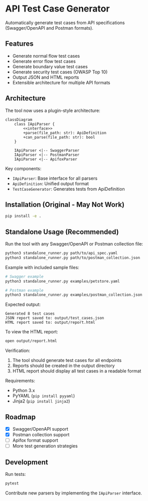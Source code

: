 # API Test Case Generator

Automatically generate test cases from API specifications (Swagger/OpenAPI and Postman formats).

## Features

- Generate normal flow test cases
- Generate error flow test cases  
- Generate boundary value test cases
- Generate security test cases (OWASP Top 10)
- Output JSON and HTML reports
- Extensible architecture for multiple API formats

## Architecture

The tool now uses a plugin-style architecture:

```mermaid
classDiagram
    class IApiParser {
        <<interface>>
        +parse(file_path: str): ApiDefinition
        +can_parse(file_path: str): bool
    }
    
    IApiParser <|-- SwaggerParser
    IApiParser <|-- PostmanParser
    IApiParser <|-- ApifoxParser
```

Key components:
- `IApiParser`: Base interface for all parsers
- `ApiDefinition`: Unified output format
- `TestCaseGenerator`: Generates tests from ApiDefinition

## Installation (Original - May Not Work)

```bash
pip install -e .
```

## Standalone Usage (Recommended)

Run the tool with any Swagger/OpenAPI or Postman collection file:

```bash
python3 standalone_runner.py path/to/api_spec.yaml
python3 standalone_runner.py path/to/postman_collection.json
```

Example with included sample files:

```bash
# Swagger example
python3 standalone_runner.py examples/petstore.yaml

# Postman example
python3 standalone_runner.py examples/postman_collection.json
```

Expected output:
```
Generated 8 test cases
JSON report saved to: output/test_cases.json  
HTML report saved to: output/report.html
```

To view the HTML report:
```bash
open output/report.html
```

Verification:
1. The tool should generate test cases for all endpoints
2. Reports should be created in the output directory
3. HTML report should display all test cases in a readable format

Requirements:
- Python 3.x
- PyYAML (`pip install pyyaml`)
- Jinja2 (`pip install jinja2`)

## Roadmap

- [x] Swagger/OpenAPI support
- [x] Postman collection support
- [ ] Apifox format support
- [ ] More test generation strategies

## Development

Run tests:
```bash
pytest
```

Contribute new parsers by implementing the `IApiParser` interface.
